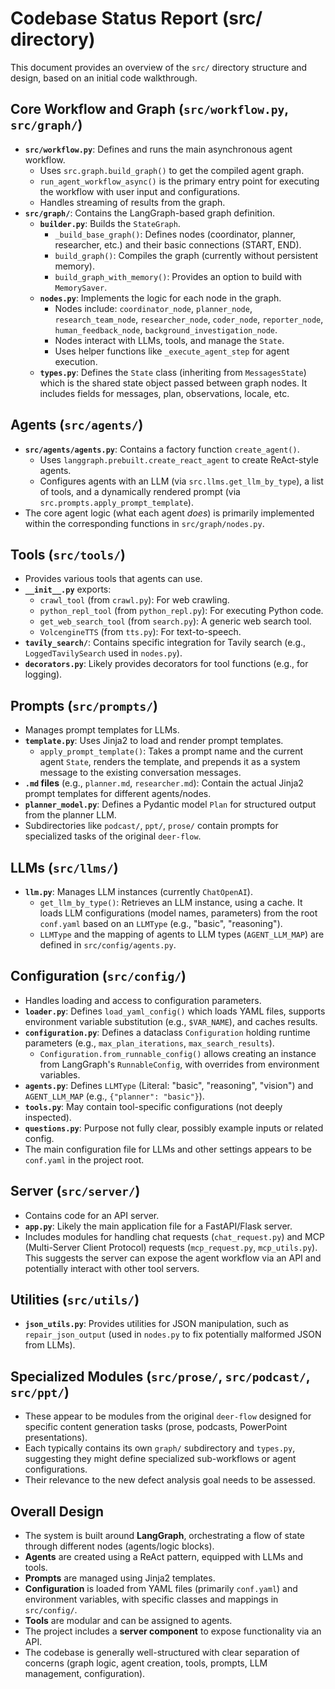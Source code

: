 # Codebase Status Report (src/ directory)

This document provides an overview of the `src/` directory structure and design, based on an initial code walkthrough.

## Core Workflow and Graph (`src/workflow.py`, `src/graph/`)

*   **`src/workflow.py`**: Defines and runs the main asynchronous agent workflow.
    *   Uses `src.graph.build_graph()` to get the compiled agent graph.
    *   `run_agent_workflow_async()` is the primary entry point for executing the workflow with user input and configurations.
    *   Handles streaming of results from the graph.
*   **`src/graph/`**: Contains the LangGraph-based graph definition.
    *   **`builder.py`**: Builds the `StateGraph`.
        *   `_build_base_graph()`: Defines nodes (coordinator, planner, researcher, etc.) and their basic connections (START, END).
        *   `build_graph()`: Compiles the graph (currently without persistent memory).
        *   `build_graph_with_memory()`: Provides an option to build with `MemorySaver`.
    *   **`nodes.py`**: Implements the logic for each node in the graph.
        *   Nodes include: `coordinator_node`, `planner_node`, `research_team_node`, `researcher_node`, `coder_node`, `reporter_node`, `human_feedback_node`, `background_investigation_node`.
        *   Nodes interact with LLMs, tools, and manage the `State`.
        *   Uses helper functions like `_execute_agent_step` for agent execution.
    *   **`types.py`**: Defines the `State` class (inheriting from `MessagesState`) which is the shared state object passed between graph nodes. It includes fields for messages, plan, observations, locale, etc.

## Agents (`src/agents/`)

*   **`src/agents/agents.py`**: Contains a factory function `create_agent()`.
    *   Uses `langgraph.prebuilt.create_react_agent` to create ReAct-style agents.
    *   Configures agents with an LLM (via `src.llms.get_llm_by_type`), a list of tools, and a dynamically rendered prompt (via `src.prompts.apply_prompt_template`).
*   The core agent logic (what each agent *does*) is primarily implemented within the corresponding functions in `src/graph/nodes.py`.

## Tools (`src/tools/`)

*   Provides various tools that agents can use.
*   **`__init__.py`** exports:
    *   `crawl_tool` (from `crawl.py`): For web crawling.
    *   `python_repl_tool` (from `python_repl.py`): For executing Python code.
    *   `get_web_search_tool` (from `search.py`): A generic web search tool.
    *   `VolcengineTTS` (from `tts.py`): For text-to-speech.
*   **`tavily_search/`**: Contains specific integration for Tavily search (e.g., `LoggedTavilySearch` used in `nodes.py`).
*   **`decorators.py`**: Likely provides decorators for tool functions (e.g., for logging).

## Prompts (`src/prompts/`)

*   Manages prompt templates for LLMs.
*   **`template.py`**: Uses Jinja2 to load and render prompt templates.
    *   `apply_prompt_template()`: Takes a prompt name and the current agent `State`, renders the template, and prepends it as a system message to the existing conversation messages.
*   **`.md` files** (e.g., `planner.md`, `researcher.md`): Contain the actual Jinja2 prompt templates for different agents/nodes.
*   **`planner_model.py`**: Defines a Pydantic model `Plan` for structured output from the planner LLM.
*   Subdirectories like `podcast/`, `ppt/`, `prose/` contain prompts for specialized tasks of the original `deer-flow`.

## LLMs (`src/llms/`)

*   **`llm.py`**: Manages LLM instances (currently `ChatOpenAI`).
    *   `get_llm_by_type()`: Retrieves an LLM instance, using a cache. It loads LLM configurations (model names, parameters) from the root `conf.yaml` based on an `LLMType` (e.g., "basic", "reasoning").
    *   `LLMType` and the mapping of agents to LLM types (`AGENT_LLM_MAP`) are defined in `src/config/agents.py`.

## Configuration (`src/config/`)

*   Handles loading and access to configuration parameters.
*   **`loader.py`**: Defines `load_yaml_config()` which loads YAML files, supports environment variable substitution (e.g., `$VAR_NAME`), and caches results.
*   **`configuration.py`**: Defines a dataclass `Configuration` holding runtime parameters (e.g., `max_plan_iterations`, `max_search_results`).
    *   `Configuration.from_runnable_config()` allows creating an instance from LangGraph's `RunnableConfig`, with overrides from environment variables.
*   **`agents.py`**: Defines `LLMType` (Literal: "basic", "reasoning", "vision") and `AGENT_LLM_MAP` (e.g., `{"planner": "basic"}`).
*   **`tools.py`**: May contain tool-specific configurations (not deeply inspected).
*   **`questions.py`**: Purpose not fully clear, possibly example inputs or related config.
*   The main configuration file for LLMs and other settings appears to be `conf.yaml` in the project root.

## Server (`src/server/`)

*   Contains code for an API server.
*   **`app.py`**: Likely the main application file for a FastAPI/Flask server.
*   Includes modules for handling chat requests (`chat_request.py`) and MCP (Multi-Server Client Protocol) requests (`mcp_request.py`, `mcp_utils.py`). This suggests the server can expose the agent workflow via an API and potentially interact with other tool servers.

## Utilities (`src/utils/`)

*   **`json_utils.py`**: Provides utilities for JSON manipulation, such as `repair_json_output` (used in `nodes.py` to fix potentially malformed JSON from LLMs).

## Specialized Modules (`src/prose/`, `src/podcast/`, `src/ppt/`)

*   These appear to be modules from the original `deer-flow` designed for specific content generation tasks (prose, podcasts, PowerPoint presentations).
*   Each typically contains its own `graph/` subdirectory and `types.py`, suggesting they might define specialized sub-workflows or agent configurations.
*   Their relevance to the new defect analysis goal needs to be assessed.

## Overall Design

*   The system is built around **LangGraph**, orchestrating a flow of state through different nodes (agents/logic blocks).
*   **Agents** are created using a ReAct pattern, equipped with LLMs and tools.
*   **Prompts** are managed using Jinja2 templates.
*   **Configuration** is loaded from YAML files (primarily `conf.yaml`) and environment variables, with specific classes and mappings in `src/config/`.
*   **Tools** are modular and can be assigned to agents.
*   The project includes a **server component** to expose functionality via an API.
*   The codebase is generally well-structured with clear separation of concerns (graph logic, agent creation, tools, prompts, LLM management, configuration).
